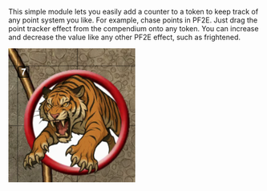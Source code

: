 This simple module lets you easily add a counter to a token to keep track of any point system you like.  For example, chase points in PF2E. Just drag the point tracker effect from the compendium onto any token. You can increase and decrease the value like any other PF2E effect, such as frightened.

![](docs/example.png)